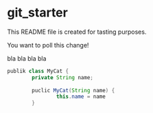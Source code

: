 # git_starter
This README file is created for tasting purposes. 

You want to poll this change!

bla bla bla bla

```java
publik class MyCat {
		private String name;
		
		puclic MyCat(String name) {
				this.name = name
		}
```